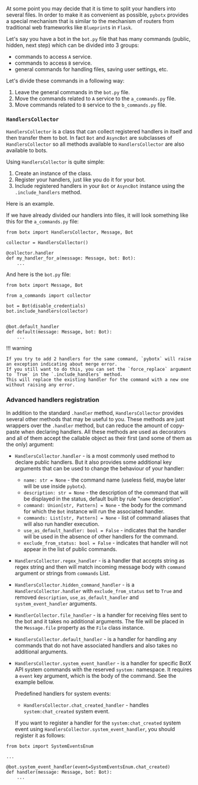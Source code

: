 At some point you may decide that it is time to split your handlers into several files.
In order to make it as convenient as possible, `pybotx` provides a special mechanism that is similar to the mechanism 
of routers from traditional web frameworks like `Blueprint`s in `Flask`.

Let's say you have a bot in the `bot.py` file that has many commands (public, hidden, next step) which can be divided into 3 groups:

 * commands to access `A` service.
 * commands to access `B` service.
 * general commands for handling files, saving user settings, etc.
 
Let's divide these commands in a following way:

 1. Leave the general commands in the `bot.py` file.
 2. Move the commands related to `A` service to the `a_commands.py` file.
 3. Move commands related to `B` service to the `b_commands.py` file.
 
### `HandlersCollector`

`HandlersCollector` is a class that can collect registered handlers in itself and then transfer them to bot.
In fact `Bot` and `AsyncBot` are subclasses of `HandlersCollector` so all methods available to `HandlersCollector` are also available to bots.


Using `HandlersCollector` is quite simple:

 1. Create an instance of the class.
 2. Register your handlers, just like you do it for your bot.
 3. Include registered handlers in your `Bot` or `AsyncBot` instance using the `.include_handlers` method.

Here is an example. 

If we have already divided our handlers into files, it will look something like this for the `a_commands.py` file:

```Python3
from botx import HandlersCollector, Message, Bot

collector = HandlersCollector()

@collector.handler
def my_handler_for_a(message: Message, bot: Bot):
    ...
```

And here is the `bot.py` file:

```Python3
from botx import Message, Bot

from a_commands import collector

bot = Bot(disable_credentials)
bot.include_handlers(collector)


@bot.default_handler
def default(message: Message, bot: Bot):
    ...
```

!!! warning

    If you try to add 2 handlers for the same command, `pybotx` will raise an exception indicating about merge error. 
    If you still want to do this, you can set the `force_replace` argument to `True` in the `.include_handlers` method. 
    This will replace the existing handler for the command with a new one without raising any error.
    
### Advanced handlers registration


In addition to the standard `.handler` method, `HandlersCollector` provides several other methods that may be useful to you. 
These methods are just wrappers over the `.handler` method, but can reduce the amount of copy-paste when declaring handlers. 
All these methods are used as decorators and all of them accept the callable object as their first (and some of them as the only) argument:

 * `HandlersCollector.handler` - is a most commonly used method to declare public handlers. 
But it also provides some additional key arguments that can be used to change the behaviour of your handler:
    
    * `name: str = None` - the command name (useless field, maybe later will be use inside `pybotx`).
    * `description: str = None` - the description of the command that will be displayed in the status, default built by rule "`name` description".
    * `command: Union[str, Pattern] = None` - the body for the command for which the `Bot` instance will run the associated handler.
    * `commands: List[str, Pattern] = None` - list of command aliases that will also run handler execution.
    * `use_as_default_handler: bool = False` - indicates that the handler will be used in the absence of other handlers for the command.
    * `exclude_from_status: bool = False` - indicates that handler will not appear in the list of public commands.
    
 * `HandlersCollector.regex_handler` - is a handler that accepts string as regex string and then will match incoming message body 
 with `command` argument or strings from `commands` List.
 * `HandlersCollector.hidden_command_handler` - is a `HandlersCollector.handler` with `exclude_from_status` set to `True` and removed 
`description`, `use_as_default_handler` and `system_event_handler` arguments.
 * `HandlerCollector.file_handler` - is a handler for receiving files sent to the bot and it takes no additional arguments. 
 The file will be placed in the `Message.file` property as the `File` class instance.
 * `HandlersCollector.default_handler` - is a handler for handling any commands that do not have associated handlers and also takes no additional arguments.
 * `HandlersCollector.system_event_handler` - is a handler for specific BotX API system commands with the reserved `system:` namespace. 
 It requires a `event` key argument, which is the body of the command. See the example bellow.
 
    Predefined handlers for system events:
    
     * `HandlersCollector.chat_created_handler` - handles `system:chat_created` system event.
  
    If you want to register a handler for the `system:chat_created` system event using `HandlersCollector.system_event_handler`,
    you should register it as follows:
 
```Python3
from botx import SystemEventsEnum

...

@bot.system_event_handler(event=SystemEventsEnum.chat_created)
def handler(message: Message, bot: Bot):
    ...
```

